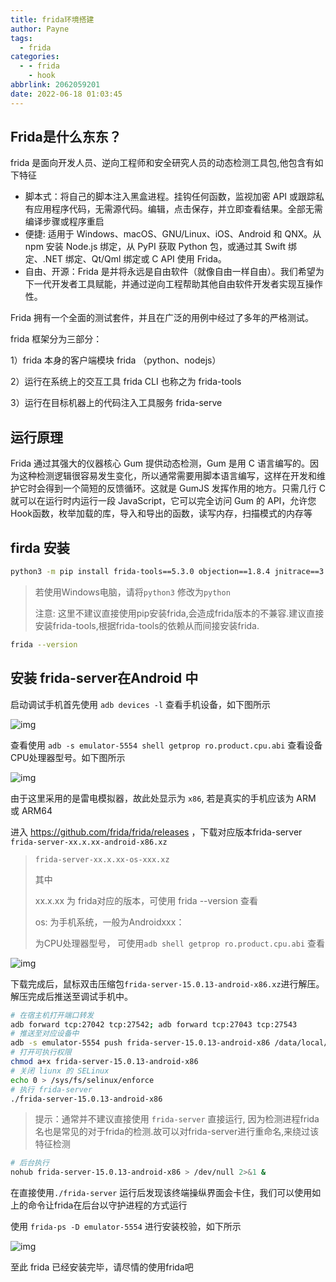 ```yaml
---
title: frida环境搭建
author: Payne
tags:
  - frida
categories:
  - - frida
    - hook
abbrlink: 2062059201
date: 2022-06-18 01:03:45
---
```


## Frida是什么东东？

frida 是面向开发人员、逆向工程师和安全研究人员的动态检测工具包,他包含有如下特征

- 脚本式：将自己的脚本注入黑盒进程。挂钩任何函数，监视加密 API 或跟踪私有应用程序代码，无需源代码。编辑，点击保存，并立即查看结果。全部无需编译步骤或程序重启
- 便捷: 适用于 Windows、macOS、GNU/Linux、iOS、Android 和 QNX。从 npm 安装 Node.js 绑定，从 PyPI 获取 Python 包，或通过其 Swift 绑定、.NET 绑定、Qt/Qml 绑定或 C API 使用 Frida。
- 自由、开源：Frida 是并将永远是自由软件（就像自由一样自由）。我们希望为下一代开发者工具赋能，并通过逆向工程帮助其他自由软件开发者实现互操作性。

Frida 拥有一个全面的测试套件，并且在广泛的用例中经过了多年的严格测试。

 frida 框架分为三部分：  

1）frida 本身的客户端模块 frida （python、nodejs） 

2）运行在系统上的交互工具 frida CLI 也称之为 frida-tools 

3）运行在目标机器上的代码注入工具服务 frida-serve

## 运行原理 

Frida 通过其强大的仪器核心 Gum 提供动态检测，Gum 是用 C 语言编写的。因为这种检测逻辑很容易发生变化，所以通常需要用脚本语言编写，这样在开发和维护它时会得到一个简短的反馈循环。这就是 GumJS 发挥作用的地方。只需几行 C 就可以在运行时内运行一段 JavaScript，它可以完全访问 Gum 的 API，允许您Hook函数，枚举加载的库，导入和导出的函数，读写内存，扫描模式的内存等

## firda 安装

```bash
python3 -m pip install frida-tools==5.3.0 objection==1.8.4 jnitrace==3.0.8
```

> 若使用Windows电脑，请将`python3` 修改为`python`
>
> 注意: 这里不建议直接使用pip安装frida,会造成frida版本的不兼容.建议直接安装frida-tools,根据frida-tools的依赖从而间接安装frida.

```bash
frida --version
```

## 安装 frida-server在Android 中



启动调试手机首先使用  `adb devices -l`  查看手机设备，如下图所示

![img](https://uploader.shimo.im/f/TIAvwNbSeR1jBJYf.png!thumbnail?accessToken=eyJhbGciOiJIUzI1NiIsImtpZCI6ImRlZmF1bHQiLCJ0eXAiOiJKV1QifQ.eyJhdWQiOiJhY2Nlc3NfcmVzb3VyY2UiLCJleHAiOjE2NTU0ODYxODQsImZpbGVHVUlEIjoiSjhwZEhRRFZHNlJ0ZFlIeCIsImlhdCI6MTY1NTQ4NTg4NCwidXNlcklkIjo0ODM3NDU4MX0.dyfXSX4rfyjwwtBJjOX63E-IKLJvbpp0hQHGxasb5Ks)

查看使用 `adb -s emulator-5554 shell getprop ro.product.cpu.abi` 查看设备CPU处理器型号。如下图所示

![img](https://uploader.shimo.im/f/skKsGEauVb98s52E.png!thumbnail?accessToken=eyJhbGciOiJIUzI1NiIsImtpZCI6ImRlZmF1bHQiLCJ0eXAiOiJKV1QifQ.eyJhdWQiOiJhY2Nlc3NfcmVzb3VyY2UiLCJleHAiOjE2NTU0ODYxODQsImZpbGVHVUlEIjoiSjhwZEhRRFZHNlJ0ZFlIeCIsImlhdCI6MTY1NTQ4NTg4NCwidXNlcklkIjo0ODM3NDU4MX0.dyfXSX4rfyjwwtBJjOX63E-IKLJvbpp0hQHGxasb5Ks)

由于这里采用的是雷电模拟器，故此处显示为 `x86`, 若是真实的手机应该为 ARM 或 ARM64

进入 https://github.com/frida/frida/releases ，下载对应版本frida-server  `frida-server-xx.x.xx-android-x86.xz` 

> `frida-server-xx.x.xx-os-xxx.xz`  
>
> 其中 
>
> xx.x.xx 为 frida对应的版本，可使用 frida --version 查看
>
> os: 为手机系统，一般为Androidxxx：
>
> 为CPU处理器型号， 可使用`adb shell getprop ro.product.cpu.abi`  查看

![img](https://uploader.shimo.im/f/iCjfJc31PXTIQZ0R.png!thumbnail?accessToken=eyJhbGciOiJIUzI1NiIsImtpZCI6ImRlZmF1bHQiLCJ0eXAiOiJKV1QifQ.eyJhdWQiOiJhY2Nlc3NfcmVzb3VyY2UiLCJleHAiOjE2NTU0ODY3NjgsImZpbGVHVUlEIjoiSjhwZEhRRFZHNlJ0ZFlIeCIsImlhdCI6MTY1NTQ4NjQ2OCwidXNlcklkIjo0ODM3NDU4MX0.tBAy_yxnGt7YIlWjwV-vuqm1tBLK9OdxbkkMTEmHKC8)

下载完成后，鼠标双击压缩包`frida-server-15.0.13-android-x86.xz`进行解压。解压完成后推送至调试手机中。

```bash
# 在宿主机打开端口转发
adb forward tcp:27042 tcp:27542; adb forward tcp:27043 tcp:27543
# 推送至对应设备中
adb -s emulator-5554 push frida-server-15.0.13-android-x86 /data/local/tmp
# 打开可执行权限
chmod a+x frida-server-15.0.13-android-x86
# 关闭 liunx 的 SELinux
echo 0 > /sys/fs/selinux/enforce
# 执行 frida-server
./frida-server-15.0.13-android-x86
```

> 提示：通常并不建议直接使用 `frida-server` 直接运行, 因为检测进程frida名也是常见的对于frida的检测.故可以对frida-server进行重命名,来绕过该特征检测 

```bash
# 后台执行
nohub frida-server-15.0.13-android-x86 > /dev/null 2>&1 &
```

在直接使用`./frida-server` 运行后发现该终端操纵界面会卡住，我们可以使用如上的命令让frida在后台以守护进程的方式运行



使用 `frida-ps -D emulator-5554` 进行安装校验，如下所示

![img](https://uploader.shimo.im/f/Kd6l4pIihE0QM7kL.png!thumbnail?accessToken=eyJhbGciOiJIUzI1NiIsImtpZCI6ImRlZmF1bHQiLCJ0eXAiOiJKV1QifQ.eyJhdWQiOiJhY2Nlc3NfcmVzb3VyY2UiLCJleHAiOjE2NTU0ODcxMzksImZpbGVHVUlEIjoiSjhwZEhRRFZHNlJ0ZFlIeCIsImlhdCI6MTY1NTQ4NjgzOSwidXNlcklkIjo0ODM3NDU4MX0.DCb0V9mwa8Hvu4Su-IjGvqwpyLUeM0mIaif_ZvJKBtE)

至此 frida 已经安装完毕，请尽情的使用frida吧
